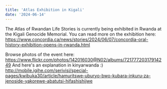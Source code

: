 ```yaml
---
title: 'Atlas Exhibition in Kigali'
date: '2024-06-14'
---
```


The Atlas of Rwandan Life Stories is currently being exhibited in Rwanda at the Kigali Genocide Memorial. You can read more on the exhibition here: https://www.concordia.ca/news/stories/2024/06/07/concordia-oral-history-exhibition-opens-in-rwanda.html 

Browse photos of the event here: https://www.flickr.com/photos/142016030@N02/albums/72177720317914249
And here's an explanation in kinyarwanda :) http://mobile.igihe.com/serivisi/special-pages/kwibuka30/article/hamuritswe-uburyo-bwo-kubara-inkuru-za-jenoside-yakorewe-abatutsi-hifashishijwe

